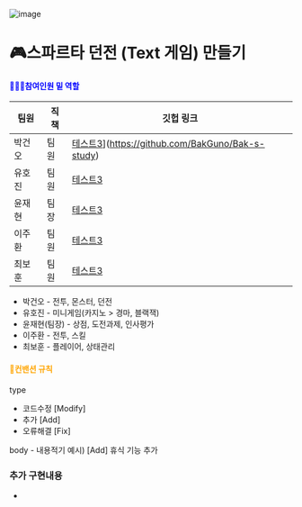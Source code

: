 ![image](https://github.com/sda0503/ElonMusk/assets/56661597/def1fb70-b621-40b1-ba2f-0177c1f23237)

# 🎮스파르타 던전 (Text 게임) 만들기
#### <span style="color:blue"> 🧑‍🤝‍🧑참여인원 밑 역할 </span>
|팀원|직책|깃헙 링크|
|------|---|---|
|박건오|팀원|[테스트3](https://velog.io/@gun5)](https://github.com/BakGuno/Bak-s-study)|
|유호진|팀원|[테스트3](https://github.com/siryu2409)|
|윤재현|팀장|[테스트3](https://github.com/sda0503)|
|이주환|팀원|[테스트3](https://github.com/leejh0469)|
|최보훈|팀원|[테스트3](https://github.com/iou-bohun)|
* 박건오 - 전투, 몬스터, 던전
* 유호진 - 미니게임(카지노 > 경마, 블랙잭)
* 윤재현(팀장) - 상점, 도전과제, 인사평가 
* 이주환 - 전투, 스킬
* 최보훈 - 플레이어, 상태관리
#### <span style="color:orange"> 📝컨밴션 규칙 </span>
type
- 코드수정 [Modify]
- 추가 [Add]
- 오류해결 [Fix]
  
body - 내용적기
예시) [Add] 휴식 기능 추가

### 추가 구현내용
- 

